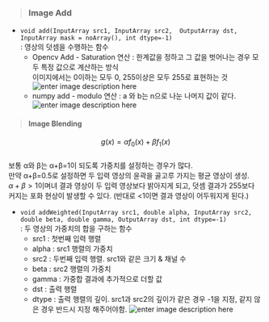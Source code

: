 
> ### Image Add  
- `void add(InputArray src1, InputArray src2,  OutputArray dst, InputArray mask = noArray(), int dtype=-1)`  
: 영상의 덧셈을 수행하는 함수  
   - Opencv Add - Saturation  연산 :  한계값을 정하고 그 값을 벗어나는 경우 모두 특정 값으로 계산하는 방식  
   이미지에서는 0이하는 모두 0, 255이상은 모두 255로 표현하는 것  
![enter image description here](https://opencv-python.readthedocs.io/en/latest/_images/opencv.jpg)  
   - numpy add - modulo 연산 : a 와 b는 n으로 나눈 나머지 값이 같다.  
      ![enter image description here](https://opencv-python.readthedocs.io/en/latest/_images/numpy.jpg)  
     
     
> #### Image Blending  
  
$$ g(x)=αf_0(x)+βf_1(x) $$  
보통 &alpha;와 &beta;는 &alpha;+&beta;=1이 되도록 가중치를 설정하는 경우가 많다.  
만약 &alpha;+&beta;=0.5로 설정하면 두 입력 영상의 윤곽을 골고루 가지는 평균 영상이 생성.  
$α+β>1$이며녀 결과 영상이 두 입력 영상보다 밝아지게 되고, 덧셈 결과가 255보다 커지는 포화 현상이 발생할 수 있다. (반대로 <1이면 결과 영상이 어두워지게 된다.)  
- `void addWeighted(InputArray src1, double alpha, InputArray src2, double beta, double gamma, OutputArray dst, int dtype=-1)`  
: 두 영상의 가중치의 합을 구하는 함수  
   - src1 : 첫번째 입력 행렬  
   - alpha : src1 행렬의 가중치  
   - src2 : 두번째 입력 행렬. src1와 같은 크기 & 채널 수  
   - beta : src2 행렬의 가중치  
   - gamma : 가중합 결과에 추가적으로 더할 값  
   - dst : 출력 행렬  
   - dtype : 출력 행렬의 깊이. src1과 src2의 깊이가 같은 경우 -1을 지정, 같지 않은 경우 반드시 지정 해주어야함.
  ![enter image description here](https://user-images.githubusercontent.com/34594339/85814981-3df0d600-b7a2-11ea-953a-96bf9e7b66fa.PNG)
